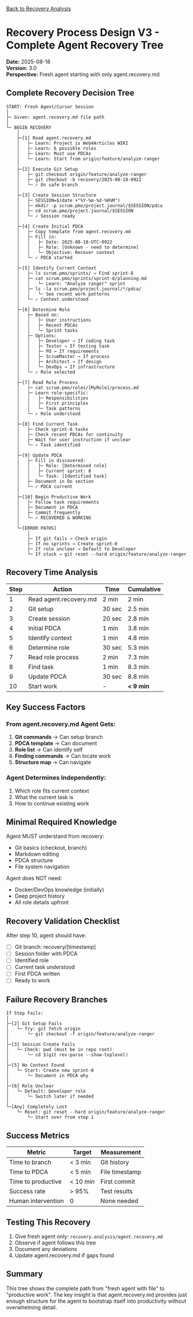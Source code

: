 [Back to Recovery Analysis](./recovery-process-analysis.md)

# Recovery Process Design V3 - Complete Agent Recovery Tree

**Date:** 2025-08-18  
**Version:** 3.0  
**Perspective:** Fresh agent starting with only agent.recovery.md

## Complete Recovery Decision Tree

```
START: Fresh Agent/Cursor Session
│
├─ Given: agent.recovery.md file path
│
└─ BEGIN RECOVERY
    │
    ├─[1] Read agent.recovery.md
    │   ├─ Learn: Project is Web4Articles WIKI
    │   ├─ Learn: 6 possible roles
    │   ├─ Learn: Must use PDCAs
    │   └─ Learn: Start from origin/feature/analyze-ranger
    │
    ├─[2] Execute Git Setup
    │   ├─ git checkout origin/feature/analyze-ranger
    │   ├─ git checkout -b recovery/2025-08-18-0922
    │   └─ ✓ On safe branch
    │
    ├─[3] Create Session Structure
    │   ├─ SESSION=$(date +"%Y-%m-%d-%H%M")
    │   ├─ mkdir -p scrum.pmo/project.journal/$SESSION/pdca
    │   ├─ cd scrum.pmo/project.journal/$SESSION
    │   └─ ✓ Session ready
    │
    ├─[4] Create Initial PDCA
    │   ├─ Copy template from agent.recovery.md
    │   ├─ Fill in:
    │   │   ├─ Date: 2025-08-18-UTC-0922
    │   │   ├─ Role: [Unknown - need to determine]
    │   │   └─ Objective: Recover context
    │   └─ ✓ PDCA started
    │
    ├─[5] Identify Current Context
    │   ├─ ls scrum.pmo/sprints/ → Find sprint-8
    │   ├─ cat scrum.pmo/sprints/sprint-8/planning.md
    │   │   └─ Learn: "Analyze ranger" sprint
    │   ├─ ls -la scrum.pmo/project.journal/*/pdca/
    │   │   └─ See recent work patterns
    │   └─ ✓ Context understood
    │
    ├─[6] Determine Role
    │   ├─ Based on:
    │   │   ├─ User instructions
    │   │   ├─ Recent PDCAs
    │   │   └─ Sprint tasks
    │   ├─ Options:
    │   │   ├─ Developer → If coding task
    │   │   ├─ Tester → If testing task
    │   │   ├─ PO → If requirements
    │   │   ├─ ScrumMaster → If process
    │   │   ├─ Architect → If design
    │   │   └─ DevOps → If infrastructure
    │   └─ ✓ Role selected
    │
    ├─[7] Read Role Process
    │   ├─ cat scrum.pmo/roles/[MyRole]/process.md
    │   ├─ Learn role-specific:
    │   │   ├─ Responsibilities
    │   │   ├─ First principles
    │   │   └─ Task patterns
    │   └─ ✓ Role understood
    │
    ├─[8] Find Current Task
    │   ├─ Check sprint-8 tasks
    │   ├─ Check recent PDCAs for continuity
    │   ├─ Wait for user instruction if unclear
    │   └─ ✓ Task identified
    │
    ├─[9] Update PDCA
    │   ├─ Fill in discovered:
    │   │   ├─ Role: [Determined role]
    │   │   ├─ Current sprint: 8
    │   │   └─ Task: [Identified task]
    │   ├─ Document in Do section
    │   └─ ✓ PDCA current
    │
    ├─[10] Begin Productive Work
    │   ├─ Follow task requirements
    │   ├─ Document in PDCA
    │   ├─ Commit frequently
    │   └─ ✓ RECOVERED & WORKING
    │
    └─[ERROR PATHS]
        │
        ├─ If git fails → Check origin
        ├─ If no sprints → Create sprint-0
        ├─ If role unclear → Default to Developer
        └─ If stuck → git reset --hard origin/feature/analyze-ranger
```

## Recovery Time Analysis

| Step | Action | Time | Cumulative |
|------|--------|------|------------|
| 1 | Read agent.recovery.md | 2 min | 2 min |
| 2 | Git setup | 30 sec | 2.5 min |
| 3 | Create session | 20 sec | 2.8 min |
| 4 | Initial PDCA | 1 min | 3.8 min |
| 5 | Identify context | 1 min | 4.8 min |
| 6 | Determine role | 30 sec | 5.3 min |
| 7 | Read role process | 2 min | 7.3 min |
| 8 | Find task | 1 min | 8.3 min |
| 9 | Update PDCA | 30 sec | 8.8 min |
| 10 | Start work | - | **< 9 min** |

## Key Success Factors

### From agent.recovery.md Agent Gets:
1. **Git commands** → Can setup branch
2. **PDCA template** → Can document
3. **Role list** → Can identify self
4. **Finding commands** → Can locate work
5. **Structure map** → Can navigate

### Agent Determines Independently:
1. Which role fits current context
2. What the current task is
3. How to continue existing work

## Minimal Required Knowledge

Agent MUST understand from recovery:
- Git basics (checkout, branch)
- Markdown editing
- PDCA structure
- File system navigation

Agent does NOT need:
- Docker/DevOps knowledge (initially)
- Deep project history
- All role details upfront

## Recovery Validation Checklist

After step 10, agent should have:
- [ ] Git branch: recovery/[timestamp]
- [ ] Session folder with PDCA
- [ ] Identified role
- [ ] Current task understood
- [ ] First PDCA written
- [ ] Ready to work

## Failure Recovery Branches

```
If Step Fails:
│
├─[2] Git Setup Fails
│   └─ Try: git fetch origin
│       └─ git checkout -f origin/feature/analyze-ranger
│
├─[3] Session Create Fails
│   └─ Check: pwd (must be in repo root)
│       └─ cd $(git rev-parse --show-toplevel)
│
├─[5] No Context Found
│   └─ Start: Create new sprint-0
│       └─ Document in PDCA why
│
├─[6] Role Unclear
│   └─ Default: Developer role
│       └─ Switch later if needed
│
└─[Any] Completely Lost
    └─ Reset: git reset --hard origin/feature/analyze-ranger
        └─ Start over from step 1
```

## Success Metrics

| Metric | Target | Measurement |
|--------|--------|-------------|
| Time to branch | < 3 min | Git history |
| Time to PDCA | < 5 min | File timestamp |
| Time to productive | < 10 min | First commit |
| Success rate | > 95% | Test results |
| Human intervention | 0 | None needed |

## Testing This Recovery

1. Give fresh agent only: `recovery.analysis/agent.recovery.md`
2. Observe if agent follows this tree
3. Document any deviations
4. Update agent.recovery.md if gaps found

## Summary

This tree shows the complete path from "fresh agent with file" to "productive work". The key insight is that agent.recovery.md provides just enough structure for the agent to bootstrap itself into productivity without overwhelming detail.